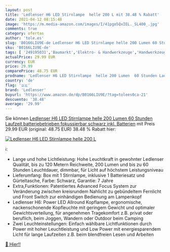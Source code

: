 ```yaml
---
layout: post
title: 'Ledlenser H6 LED Stirnlampe  helle 200 L mit 38.48 % Rabatt'
date: 2021-04-12 08:15:48
image: 'https://m.media-amazon.com/images/I/41pgo5QxIEL._SL400_.jpg'
comments: true
category: ofertas
author: 'tole.es'
slug: 'B0166LIU9E-de Ledlenser H6 LED Stirnlampe helle 200 Lumen 60 Stunden...'
sku: 'B0166LIU9E-de'
tags: [ '249195031','Baumarkt','Elektro- & Handwerkzeuge','Handwerkzeuge','Haushalt','Licht','Produkte','Taschenlampen','Taschenlampen, Stirnlampen & Laternen','ledlenser', ]
actualPrice: 29.99 EUR
currency: EUR
price: 29.99
comparePrice: 48.75 EUR
prodname: 'Ledlenser H6 LED Stirnlampe  helle 200 Lumen  60 Stunden Laufzeit  batteriebetrieben  fokussierbar  schwarz  inkl. Batterien'
country: 'de'
flag: '🇩🇪'
brand: 'Ledlenser'
buyurl: 'https://www.amazon.de/dp/B0166LIU9E/?tag=tolees0ca-21'
descuento: '38.48'
average: '29.99'
---
```


Sie können [Ledlenser H6 LED Stirnlampe  helle 200 Lumen  60 Stunden Laufzeit  batteriebetrieben  fokussierbar  schwarz  inkl. Batterien](https://www.amazon.de/dp/B0166LIU9E/?tag=tolees0ca-21) mit Preis 29.99 EUR (original: 48.75 EUR) 38.48 % Rabatt hier:

[![Ledlenser H6 LED Stirnlampe  helle 200 L](https://m.media-amazon.com/images/I/41pgo5QxIEL._SL400_.jpg)](https://www.amazon.de/dp/B0166LIU9E/?tag=tolees0ca-21)

ℹ️:

- Lange und hohe Lichtleistung: Hohe Leuchtkraft in gewohnter Ledlenser Qualität, bis zu 120 Metern Reichweite, 200 Lumen und bis zu 60 Stunden Leuchtdauer, dimmbar, für Licht auf höchstem Leistungsniveau
- Lieferumfang: Box mit 1 Stirnlampe, inklusive 1 Batteriesatz und Gürteltasche, Farbe: Schwarz, Garantie: 7 Jahre
- Extra,Funktionen: Patentiertes Advanced Focus System zur Veränderung zwischen kreisrundem Nahlicht zu gebündeltem Fernlicht und Front Switch zur einhändigen Bedienung am Lampenkopf
- Ledlenser H6: Power LED Allround Kopflampe, ergonomische, nackenschonende Kopfleuchte mit geringem Gewicht und optimaler Gewichtsverteilung, für angenehmen Tragekomfort z.B. privat oder beruflich, beim Joggen, Wandern oder Outdoor beim Camping
- Zwei Leuchteinstellungen: Einfach wählbare Lichtfunktionen durch Power mit hoher Leuchtleistung und Low Power mit energiesparendem Licht für lange Laufzeiten z.B. beim blendfreien Lesen und Arbeiten

[🛒 Hier!!](https://www.amazon.de/dp/B0166LIU9E/?tag=tolees0ca-21)
